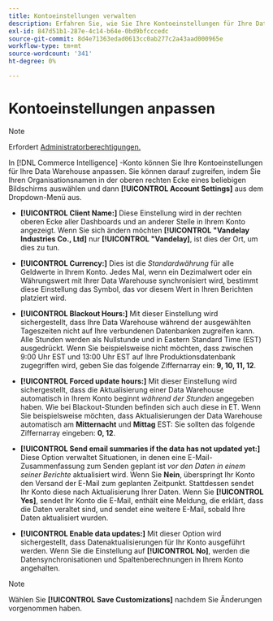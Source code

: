 ```yaml
---
title: Kontoeinstellungen verwalten
description: Erfahren Sie, wie Sie Ihre Kontoeinstellungen für Ihre Data Warehouse anpassen können.
exl-id: 847d51b1-287e-4c14-b64e-0bd9bfcccedc
source-git-commit: 8d4e71363edad0613cc0ab277c2a43aad000965e
workflow-type: tm+mt
source-wordcount: '341'
ht-degree: 0%

---
```


# Kontoeinstellungen anpassen

>[!NOTE]
>
>Erfordert [Administratorberechtigungen.](../../administrator/user-management/user-management.md)

In [!DNL Commerce Intelligence] -Konto können Sie Ihre Kontoeinstellungen für Ihre Data Warehouse anpassen. Sie können darauf zugreifen, indem Sie Ihren Organisationsnamen in der oberen rechten Ecke eines beliebigen Bildschirms auswählen und dann **[!UICONTROL Account Settings]** aus dem Dropdown-Menü aus.

* **[!UICONTROL Client Name:]** Diese Einstellung wird in der rechten oberen Ecke aller Dashboards und an anderer Stelle in Ihrem Konto angezeigt. Wenn Sie sich ändern möchten **[!UICONTROL "Vandelay Industries Co., Ltd]** nur **[!UICONTROL "Vandelay]**, ist dies der Ort, um dies zu tun.

* **[!UICONTROL Currency:]** Dies ist die *Standardwährung* für alle Geldwerte in Ihrem Konto. Jedes Mal, wenn ein Dezimalwert oder ein Währungswert mit Ihrer Data Warehouse synchronisiert wird, bestimmt diese Einstellung das Symbol, das vor diesem Wert in Ihren Berichten platziert wird.

* **[!UICONTROL Blackout Hours:]** Mit dieser Einstellung wird sichergestellt, dass Ihre Data Warehouse während der ausgewählten Tageszeiten nicht auf Ihre verbundenen Datenbanken zugreifen kann. Alle Stunden werden als Nullstunde und in Eastern Standard Time (EST) ausgedrückt. Wenn Sie beispielsweise nicht möchten, dass zwischen 9:00 Uhr EST und 13:00 Uhr EST auf Ihre Produktionsdatenbank zugegriffen wird, geben Sie das folgende Ziffernarray ein: **9, 10, 11, 12**.

* **[!UICONTROL Forced update hours:]** Mit dieser Einstellung wird sichergestellt, dass die Aktualisierung einer Data Warehouse automatisch in Ihrem Konto beginnt *während der Stunden* angegeben haben. Wie bei Blackout-Stunden befinden sich auch diese in ET. Wenn Sie beispielsweise möchten, dass Aktualisierungen der Data Warehouse automatisch am **Mitternacht** und **Mittag** EST: Sie sollten das folgende Ziffernarray eingeben: **0, 12**.

* **[!UICONTROL Send email summaries if the data has not updated yet:]** Diese Option verwaltet Situationen, in denen eine E-Mail-Zusammenfassung zum Senden geplant ist *vor den Daten in einem seiner Berichte* aktualisiert wird. Wenn Sie **Nein**, überspringt Ihr Konto den Versand der E-Mail zum geplanten Zeitpunkt. Stattdessen sendet Ihr Konto diese nach Aktualisierung Ihrer Daten. Wenn Sie **[!UICONTROL Yes]**, sendet Ihr Konto die E-Mail, enthält eine Meldung, die erklärt, dass die Daten veraltet sind, und sendet eine weitere E-Mail, sobald Ihre Daten aktualisiert wurden.

* **[!UICONTROL Enable data updates:]** Mit dieser Option wird sichergestellt, dass Datenaktualisierungen für Ihr Konto ausgeführt werden. Wenn Sie die Einstellung auf **[!UICONTROL No]**, werden die Datensynchronisationen und Spaltenberechnungen in Ihrem Konto angehalten.

>[!NOTE]
>
>Wählen Sie **[!UICONTROL Save Customizations]** nachdem Sie Änderungen vorgenommen haben.
